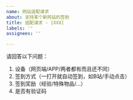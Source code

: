 ```yaml
---
name: 网站适配请求
about: 支持某个新网站的签到
title: 适配请求 - [XXX]
labels: ''
assignees: ''

---
```


请回答以下问题：
1. 设备（网页端/APP/两者都有而且还不同）
2. 签到方式（一打开就自动签到，如B站/手动点击）
3. 签到奖励（经验/特殊物品/...）
4. 是否有验证码
